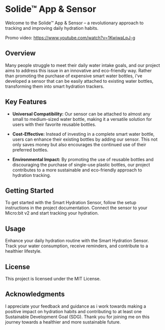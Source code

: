# Solide™ App & Sensor

Welcome to the  Solide™ App & Sensor – a revolutionary approach to tracking and improving daily hydration habits.

Promo video: https://www.youtube.com/watch?v=1KwiwaLpJ-g

## Overview

Many people struggle to meet their daily water intake goals, and our project aims to address this issue in an innovative and eco-friendly way. Rather than promoting the purchase of expensive smart water bottles, i've developed a sensor that can be easily attached to existing water bottles, transforming them into smart hydration trackers.

## Key Features

- **Universal Compatibility:** Our sensor can be attached to almost any small to medium-sized water bottle, making it a versatile solution for users with their favorite reusable bottles.
  
- **Cost-Effective:** Instead of investing in a complete smart water bottle, users can enhance their existing bottles by adding our sensor. This not only saves money but also encourages the continued use of their preferred bottles.

- **Environmental Impact:** By promoting the use of reusable bottles and discouraging the purchase of single-use plastic bottles, our project contributes to a more sustainable and eco-friendly approach to hydration tracking.

## Getting Started

To get started with the Smart Hydration Sensor, follow the setup instructions in the project documentation. Connect the sensor to your Micro:bit v2 and start tracking your hydration.

## Usage

Enhance your daily hydration routine with the Smart Hydration Sensor. Track your water consumption, receive reminders, and contribute to a healthier lifestyle.

## License

This project is licensed under the MIT License.

## Acknowledgments

I appreciate your feedback and guidance as i work towards making a positive impact on hydration habits and contributing to at least one Sustainable Development Goal (SDG). Thank you for joining me on this journey towards a healthier and more sustainable future.


